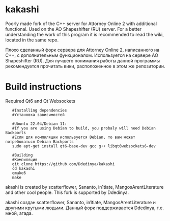 # kakashi
Poorly made fork of the C++ server for Attorney Online 2 with additional functional. Used on the AO Shapeshifter (RU) server.
For a better understanding the work of this program it is recommended to read the wiki, located in the same repo.

Плохо сделанный форк сервера для Attorney Online 2, написанного на C++, с дополнительным функционалом. Используется на сервере AO Shapeshifter (RU).
Для лучшего понимания работы данной программы рекомендуется прочитать вики, расположенное в этом же репозитории.

# Build instructions

Required Qt6 and Qt Websockets

```
   #Installing dependencies
   #Установка зависимостей

   #Ubuntu 22.04/Debian 11:
   #If you are using Debian to build, you probaly will need Debian Backports
   #Если для компиляции используется Debian, то вам может потребоваться Debian Backports
   sudo apt-get install qt6-base-dev gcc g++ libqt6websockets6-dev

   #Building
   #Компиляция
   git clone https://github.com/Ddedinya/kakashi
   cd kakashi
   qmake6
   make
```

akashi is created by scatterflower, Sananto, in1tiate, MangosArentLiterature and other cool people.
This fork is supported by Ddedinya.

akashi создан scatterflower, Sananto, in1tiate, MangosArentLiterature и другими крутыми людьми.
Данный форк поддерживается Ddedinya, т.е. мной, агада.
